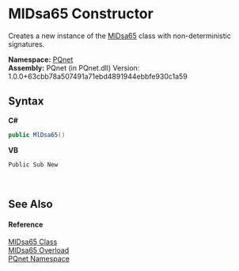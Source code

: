 # MlDsa65 Constructor 
 

Creates a new instance of the <a href="4436be29-d51e-b71b-e2db-a7440ca2c3f6">MlDsa65</a> class with non-deterministic signatures.

**Namespace:**&nbsp;<a href="fc4f881f-e121-9cf0-ed49-65bf6b5a005d">PQnet</a><br />**Assembly:**&nbsp;PQnet (in PQnet.dll) Version: 1.0.0+63cbb78a507491a71ebd4891944ebbfe930c1a59

## Syntax

**C#**<br />
``` C#
public MlDsa65()
```

**VB**<br />
``` VB
Public Sub New
```

<br />

## See Also


#### Reference
<a href="4436be29-d51e-b71b-e2db-a7440ca2c3f6">MlDsa65 Class</a><br /><a href="e6c4c9c3-bea6-4521-abdf-39ffd67387ce">MlDsa65 Overload</a><br /><a href="fc4f881f-e121-9cf0-ed49-65bf6b5a005d">PQnet Namespace</a><br />